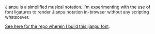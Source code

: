 Jianpu is a simplified musical notation.
I'm experimenting with the use of font ligatures to render Jianpu notation in-browser without any scripting whatsoever.

[See here for the repo wherein I build this jianpu font](https://github.com/RobertWinslow/ascii-jianpu).
